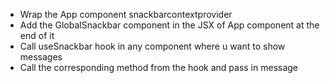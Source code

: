 - Wrap the App component snackbarcontextprovider
- Add the GlobalSnackbar component in the JSX of App component at the end of it
- Call useSnackbar hook in any component where u want to show messages
- Call the corresponding method from the hook and pass in message
